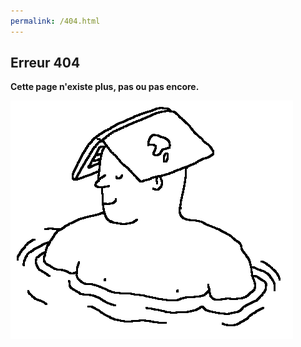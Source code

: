 ```yaml
---
permalink: /404.html
---
```


## Erreur 404

**Cette page n'existe plus, pas ou pas encore.**

![](/ressources/dessin10.png)
